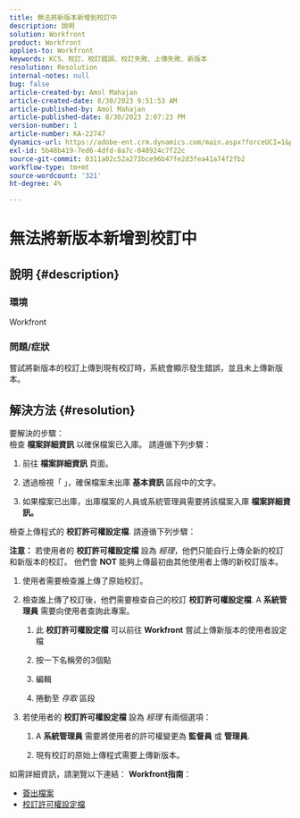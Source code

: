 ```yaml
---
title: 無法將新版本新增到校訂中
description: 說明
solution: Workfront
product: Workfront
applies-to: Workfront
keywords: KCS、校訂、校訂錯誤、校訂失敗、上傳失敗、新版本
resolution: Resolution
internal-notes: null
bug: false
article-created-by: Amol Mahajan
article-created-date: 8/30/2023 9:51:53 AM
article-published-by: Amol Mahajan
article-published-date: 8/30/2023 2:07:23 PM
version-number: 1
article-number: KA-22747
dynamics-url: https://adobe-ent.crm.dynamics.com/main.aspx?forceUCI=1&pagetype=entityrecord&etn=knowledgearticle&id=9b3f7bd3-1a47-ee11-be6d-6045bd006704
exl-id: 5b48b419-7ed6-4dfd-8a7c-048924c7f22c
source-git-commit: 0311a02c52a273bce96b47fe2d3fea41a74f2fb2
workflow-type: tm+mt
source-wordcount: '321'
ht-degree: 4%

---
```


# 無法將新版本新增到校訂中

## 說明 {#description}


### <b>環境</b>

Workfront



### <b>問題/症狀</b>

嘗試將新版本的校訂上傳到現有校訂時，系統會顯示發生錯誤，並且未上傳新版本。


## 解決方法 {#resolution}

要解決的步驟：<br>
檢查 <b>檔案詳細資訊</b> 以確保檔案已入庫。 請遵循下列步驟：

1. 前往 <b>檔案詳細資訊</b> 頁面。


2. 透過檢視「 」，確保檔案未出庫 <b>基本資訊</b> 區段中的文字。


3. 如果檔案已出庫，出庫檔案的人員或系統管理員需要將該檔案入庫 <b>檔案詳細資訊。</b>




檢查上傳程式的 <b>校訂許可權設定檔</b>. 請遵循下列步驟：

<b>注意：</b> 若使用者的 <b>校訂許可權設定檔</b> 設為 *經理*，他們只能自行上傳全新的校訂和新版本的校訂。 他們會 <b>NOT</b> 能夠上傳最初由其他使用者上傳的新校訂版本。

1. 使用者需要檢查誰上傳了原始校訂。


2. 檢查誰上傳了校訂後，他們需要檢查自己的校訂 <b>校訂許可權設定檔</b>. A <b>系統管理員</b> 需要向使用者查詢此專案。

   1. 此 <b>校訂許可權設定檔</b> 可以前往 <b>Workfront</b> 嘗試上傳新版本的使用者設定檔


   2. 按一下名稱旁的3個點


   3. 編輯


   4. 捲動至 *存取* 區段


3. 若使用者的 <b>校訂許可權設定檔</b> 設為 *經理* 有兩個選項：

   1. A <b>系統管理員</b> 需要將使用者的許可權變更為 <b>監督員</b> 或 <b>管理員</b>.


   2. 現有校訂的原始上傳程式需要上傳新版本。




如需詳細資訊，請瀏覽以下連結： <b>Workfront指南</b>：

- [簽出檔案](https://experienceleague.adobe.com/docs/workfront/using/documents/manage-documents/check-out-documents.html)
- [校訂許可權設定檔](https://experienceleague.adobe.com/docs/workfront/using/review-and-approve-work/proofing/proofing-overview/permission-profiles.html)

